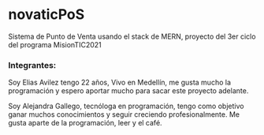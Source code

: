 # novaticPoS

Sistema de Punto de Venta usando el stack de MERN, proyecto del 3er ciclo del programa MisionTIC2021

### Integrantes:

Soy Elias Avilez tengo 22 años, Vivo en Medellín, me gusta mucho la programación y espero aportar mucho para sacar este proyecto adelante.

Soy Alejandra Gallego, tecnóloga en programación, tengo como objetivo ganar muchos conocimientos y seguir creciendo profesionalmente. Me gusta aparte de la programación, leer y el café.
